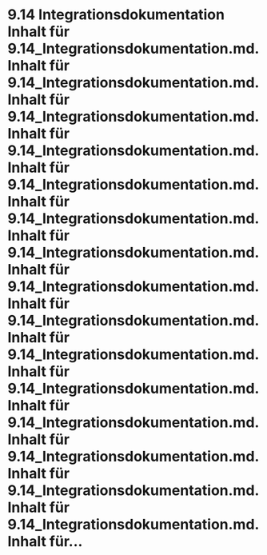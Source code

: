 # 9.14 Integrationsdokumentation Inhalt für 9.14_Integrationsdokumentation.md. Inhalt für 9.14_Integrationsdokumentation.md. Inhalt für 9.14_Integrationsdokumentation.md. Inhalt für 9.14_Integrationsdokumentation.md. Inhalt für 9.14_Integrationsdokumentation.md. Inhalt für 9.14_Integrationsdokumentation.md. Inhalt für 9.14_Integrationsdokumentation.md. Inhalt für 9.14_Integrationsdokumentation.md. Inhalt für 9.14_Integrationsdokumentation.md. Inhalt für 9.14_Integrationsdokumentation.md. Inhalt für 9.14_Integrationsdokumentation.md. Inhalt für 9.14_Integrationsdokumentation.md. Inhalt für 9.14_Integrationsdokumentation.md. Inhalt für 9.14_Integrationsdokumentation.md. Inhalt für 9.14_Integrationsdokumentation.md. Inhalt für...
